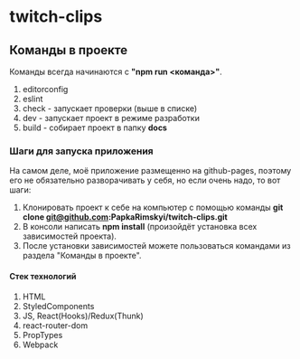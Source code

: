 # twitch-clips

## Команды в проекте

Команды всегда начинаются с <b>"npm run <команда>"</b>.

1. editorconfig
2. eslint
3. check - запускает проверки (выше в списке)
4. dev - запускает проект в режиме разработки
5. build - собирает проект в папку <b>docs</b>

### Шаги для запуска приложения

На самом деле, моё приложение размещенно на github-pages, поэтому его не обязательно разворачивать у себя, но если очень надо, то вот шаги:
  1. Клонировать проект к себе на компьютер с помощью команды <b>git clone git@github.com:PapkaRimskyi/twitch-clips.git</b>
  2. В консоли написать <b>npm install</b> (произойдёт установка всех зависимостей проекта).
  3. После установки зависимостей можете пользоваться командами из раздела "Команды в проекте".

#### Стек технологий
1. HTML
2. StyledComponents
3. JS, React(Hooks)/Redux(Thunk)
4. react-router-dom
5. PropTypes
6. Webpack




